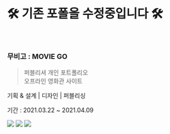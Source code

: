 
<br>
  
  # 🛠  기존 포폴을 수정중입니다  🛠
  
<br>



### 무비고 : MOVIE GO
> 퍼블리셔 개인 포트폴리오<br>
> 오프라인 영화관 사이트
<p>기획 & 설계 | 디자인 | 퍼블리싱</p>
<p>기간 : 2021.03.22 ~ 2021.04.09</p>
<p>
  <img src="https://img.shields.io/badge/html5-E34F26?style=for-the-badge&logo=html5&logoColor=white">
  <img src="https://img.shields.io/badge/css-1572B6?style=for-the-badge&logo=css3&logoColor=white">
  <img src="https://img.shields.io/badge/jQuery-0769AD?style=for-the-badge&logo=jQuery&logoColor=white">
</p>
<br>


